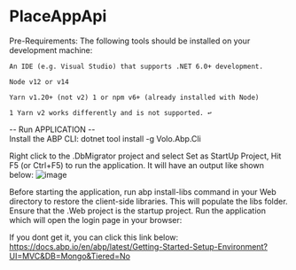 # PlaceAppApi
Pre-Requirements: 
    The following tools should be installed on your development machine:

    An IDE (e.g. Visual Studio) that supports .NET 6.0+ development.

    Node v12 or v14

    Yarn v1.20+ (not v2) 1 or npm v6+ (already installed with Node)

    1 Yarn v2 works differently and is not supported. ↩


-- Run APPLICATION -- <br>
Install the ABP CLI:
    dotnet tool install -g Volo.Abp.Cli


Right click to the .DbMigrator project and select Set as StartUp Project, Hit F5 (or Ctrl+F5) to run the application. It will have an output like shown below:
![image](https://user-images.githubusercontent.com/62060849/182127661-d3367a52-6d48-4860-8457-4b5a3deec3a6.png)


Before starting the application, run abp install-libs command in your Web directory to restore the client-side libraries. This will populate the libs folder.
Ensure that the .Web project is the startup project. Run the application which will open the login page in your browser:

If you dont get it, you can click this link below:
https://docs.abp.io/en/abp/latest/Getting-Started-Setup-Environment?UI=MVC&DB=Mongo&Tiered=No
  
